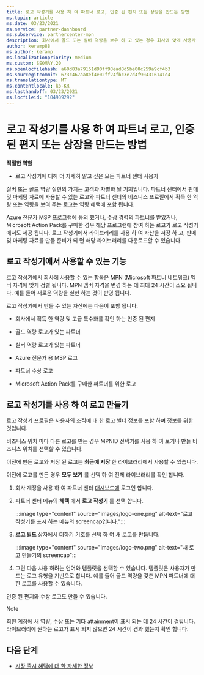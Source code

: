 ```yaml
---
title: 로고 작성기를 사용 하 여 파트너 로고, 인증 된 편지 또는 상장을 만드는 방법
ms.topic: article
ms.date: 03/23/2021
ms.service: partner-dashboard
ms.subservice: partnercenter-mpn
description: 회사에서 골드 또는 실버 역량을 보유 하 고 있는 경우 회사에 맞게 사용자 지정 된 로고를 생성 하거나 파트너 센터의 로고 작성기 도구를 사용 하 여 사용자 지정 인증 된 인증 된 편지를 요청 합니다.
author: keramp88
ms.author: keramp
ms.localizationpriority: medium
ms.custom: SEOMAY.20
ms.openlocfilehash: a60d83a79151d90ff98ead8d5be00c259a9cf4b3
ms.sourcegitcommit: 673c467aa8ef4e02ff24fbc3e7d4f904316141e4
ms.translationtype: MT
ms.contentlocale: ko-KR
ms.lasthandoff: 03/23/2021
ms.locfileid: "104909292"
---
```

# <a name="how-to-create-a-partner-logo-certified-letter-or-award-using-logo-builder"></a>로고 작성기를 사용 하 여 파트너 로고, 인증 된 편지 또는 상장을 만드는 방법

**적절한 역할**

- 로고 작성기에 대해 더 자세히 알고 싶은 모든 파트너 센터 사용자

실버 또는 골드 역량 실현의 가치는 고객과 차별화 될 기회입니다. 파트너 센터에서 판매 및 마케팅 자료에 사용할 수 있는 로고와 파트너 센터의 비즈니스 프로필에서 획득 한 역량 또는 역량을 보여 주는 로고는 역량 혜택에 포함 됩니다. 

Azure 전문가 MSP 프로그램에 동의 했거나, 수상 경력의 파트너를 받았거나, Microsoft Action Pack를 구매한 경우 해당 프로그램에 참여 하는 로고가 로고 작성기 에서도 제공 됩니다. 로고 작성기에서 라이브러리를 사용 하 여 자산을 저장 하 고, 판매 및 마케팅 자료를 만들 준비가 되 면 해당 라이브러리를 다운로드할 수 있습니다. 

## <a name="what-is-available-in-logo-builder"></a>로고 작성기에서 사용할 수 있는 기능

로고 작성기에서 회사에 사용할 수 있는 항목은 MPN (Microsoft 파트너 네트워크) 멤버 자격에 맞게 정렬 됩니다. MPN 멤버 자격을 변경 하는 데 최대 24 시간이 소요 됩니다. 예를 들어 새로운 역량을 실현 하는 것이 반영 됩니다.  

로고 작성기에서 만들 수 있는 자산에는 다음이 포함 됩니다.

- 회사에서 획득 한 역량 및 고급 특수화를 확인 하는 인증 된 편지

- 골드 역량 로고가 있는 파트너

- 실버 역량 로고가 있는 파트너

- Azure 전문가 용 MSP 로고

- 파트너 수상 로고

- Microsoft Action Pack를 구매한 파트너를 위한 로고

## <a name="create-a-logo-using-logo-builder"></a>로고 작성기를 사용 하 여 로고 만들기

로고 작성기 프로필은 사용자의 조직에 대 한 로고 빌더 정보를 포함 하며 정보를 위한 것입니다.

비즈니스 위치 마다 다른 로고를 만든 경우 MPNID 선택기를 사용 하 여 보거나 만들 비즈니스 위치를 선택할 수 있습니다.

이전에 만든 로고와 저장 된 로고는 **최근에 저장** 한 라이브러리에서 사용할 수 있습니다.

이전에 로고를 만든 경우 **모두 보기** 를 선택 하 여 전체 라이브러리를 확인 합니다.

1. 회사 계정을 사용 하 여 파트너 센터 [대시보드에](https://partner.microsoft.com/dashboard) 로그인 합니다.

1. 파트너 센터 메뉴의 **혜택** 에서 **로고 작성기** 를 선택 합니다.
 
   :::image type="content" source="images/logo-one.png" alt-text="로고 작성기를 표시 하는 메뉴의 screencap입니다.":::

3. **로고 빌드** 상자에서 더하기 기호를 선택 하 여 새 로고를 만듭니다.

   :::image type="content" source="images/logo-two.png" alt-text="새 로고 만들기의 screencap":::

4. 그런 다음 사용 하려는 언어와 템플릿을 선택할 수 있습니다. 템플릿은 사용자가 만드는 로고 유형을 기반으로 합니다. 예를 들어 골드 역량을 갖춘 MPN 파트너에 대 한 로고를 사용할 수 있습니다.

인증 된 편지와 수상 로고도 만들 수 있습니다.

>[!NOTE]
>회원 계정에 새 역량, 수상 또는 기타 attainment이 표시 되는 데 24 시간이 걸립니다. 라이브러리에 원하는 로고가 표시 되지 않으면 24 시간이 경과 했는지 확인 합니다.

## <a name="next-steps"></a>다음 단계

- [시장 출시 혜택에 대 한 자세한 정보](mpn-learn-about-go-to-market-benefits.md)
